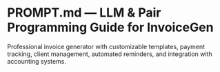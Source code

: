 # PROMPT.md — LLM & Pair Programming Guide for InvoiceGen

Professional invoice generator with customizable templates, payment tracking, client management, automated reminders, and integration with accounting systems.

